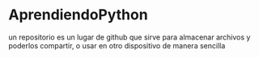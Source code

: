 # AprendiendoPython
un repositorio es un lugar de github que sirve para almacenar archivos y poderlos compartir, o usar en otro dispositivo de manera sencilla

